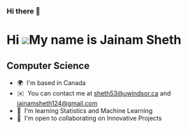 ### Hi there 👋

<!--
**jainam124/jainam124** is a ✨ _special_ ✨ repository because its `README.md` (this file) appears on your GitHub profile.

Here are some ideas to get you started:

- 🔭 I’m currently working on ...
- 🌱 I’m currently learning ...
- 👯 I’m looking to collaborate on ...
- 🤔 I’m looking for help with ...
- 💬 Ask me about ...
- 📫 How to reach me: ...
- 😄 Pronouns: ...
- ⚡ Fun fact: ...
-->

Hi ![](https://user-images.githubusercontent.com/18350557/176309783-0785949b-9127-417c-8b55-ab5a4333674e.gif)My name is Jainam Sheth
====================================================================================================================================

Computer Science
----------------

*   🌍  I'm based in Canada
*   ✉️  You can contact me at [sheth53@uwindsor.ca](mailto:sheth53@uwindsor.ca) and [jainamsheth124@gmail.com](mailto:jainamsheth124@gmail.com)
*   🧠  I'm learning Statistics and Machine Learning
*   🤝  I'm open to collaborating on Innovative Projects
